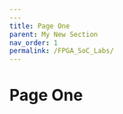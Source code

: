 ```yaml
---
---
title: Page One
parent: My New Section
nav_order: 1
permalink: /FPGA_SoC_Labs/
---
```

# Page One

